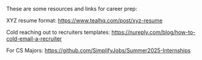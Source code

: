 These are some resources and links for career prep:

XYZ resume format:
https://www.tealhq.com/post/xyz-resume

Cold reaching out to recruiters templates:
https://nureply.com/blog/how-to-cold-email-a-recruiter

For CS Majors:
https://github.com/SimplifyJobs/Summer2025-Internships

